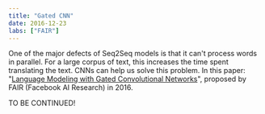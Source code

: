 ```yaml
---
title: "Gated CNN"
date: 2016-12-23
labs: ["FAIR"]
---
```


One of the major defects of Seq2Seq models is that it can't process
words in parallel. For a large corpus of text, this increases the time
spent translating the text. CNNs can help us solve this problem. In this
paper: "[Language Modeling with Gated Convolutional
Networks](https://arxiv.org/pdf/1612.08083v3.pdf)", proposed by FAIR
(Facebook AI Research) in 2016.

TO BE CONTINUED!